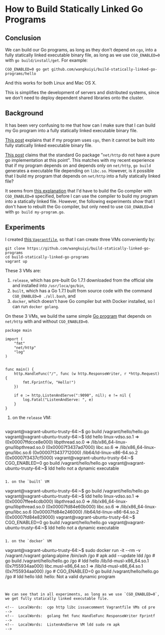 # How to Build Statically Linked Go Programs


## Conclusion

We can build our Go programs, as long as they don't depend on `cgo`,
into a fully statically linked executable binary file, as long as we
use `CGO_ENABLED=0` with `go build/install/get`.  For example:

```
CGO_ENABLED=0 go get github.com/wangkuiyi/build-statically-linked-go-programs/hello
```

And this works for both Linux and Mac OS X.

This is simplifies the development of servers and distributed systems,
since we don't need to deploy dependent shared libraries onto the
cluster.


## Background

It has been very confusing to me that how can I make sure that I can
build my Go program into a fully statically linked executable binary
file.

[This post](http://blog.hashbangbash.com/2014/04/linking-golang-statically/) explains
that if my program uses `cgo`, then it cannot be built into fully
statically linked executable binary file.

[This post](http://matthewkwilliams.com/index.php/2014/09/28/go-executables-are-statically-linked-except-when-they-are-not/) claims
that the standard Go package "`net/http` do not have a pure go
implementation at this point".  This matches with my recent experience
that if my program depends on and depends only on `net/http`, `go
build` generates a executable file depending on `libc.so`.  However,
is it possible that I build my program that depends on `net/http` into
a fully statically linked file?

It seems
from
[this explanation](https://github.com/golang/go/issues/9344#issuecomment-149442382) that
I'd have to build the Go compiler with `CGO_ENABLED=0` specified,
before I can use the compiler to build my program into a statically
linked file.  However, the following experiments show that I don't
have to rebuilt the Go compiler, but only need to use `CGO_ENABLED=0`
with `go build my-program.go`.


## Experiments

I
created
[this `Vagrantfile`](https://github.com/wangkuiyi/build-statically-linked-go-programs/blob/master/Vagrantfile),
so that I can create three VMs conveniently by:

```
git clone https://github.com/wangkuiyi/build-statically-linked-go-programs
cd build-statically-linked-go-programs
vagrant up
```

These 3 VMs are:

1. `release`, which has pre-built Go 1.7.1 downloaded from the official site and installed into `/usr/loca/go/bin`,
1. `built`, which has a Go 1.7.1 built from source code with the command `CGO_ENABLED=0 ./all.bash`, and
1. `docker`, which doesn't have Go compiler but with Docker installed, so I can run `docker golang`.


On these 3 VMs, we build the same
simple
[Go program](https://github.com/wangkuiyi/build-statically-linked-go-programs/blob/master/hello/hello.go) that
depends on `net/http` with and without `CGO_ENABLED=0`.

```
package main

import (
    "fmt"
    "net/http"
    "log"
)


func main() {
    http.HandleFunc("/", func (w http.ResponseWriter, r *http.Request) {
	    fmt.Fprintf(w, "Hello!")
    })

    if e := http.ListenAndServe(":9090", nil); e != nil {
        log.Fatal("ListenAndServe: ", e)
    }
}
```

1. on the `release` VM:

   ```
vagrant@vagrant-ubuntu-trusty-64:~$ go build /vagrant/hello/hello.go
vagrant@vagrant-ubuntu-trusty-64:~$ ldd hello 
	linux-vdso.so.1 =>  (0x00007ffdcce8e000)
	libpthread.so.0 => /lib/x86_64-linux-gnu/libpthread.so.0 (0x00007f3437ad7000)
	libc.so.6 => /lib/x86_64-linux-gnu/libc.so.6 (0x00007f3437712000)
	/lib64/ld-linux-x86-64.so.2 (0x00007f3437cf5000)
vagrant@vagrant-ubuntu-trusty-64:~$ CGO_ENABLED=0 go build /vagrant/hello/hello.go
vagrant@vagrant-ubuntu-trusty-64:~$ ldd hello 
	not a dynamic executable
   ```

1. on the `built` VM

   ```
vagrant@vagrant-ubuntu-trusty-64:~$ go build /vagrant/hello/hello.go
vagrant@vagrant-ubuntu-trusty-64:~$ ldd hello 
	linux-vdso.so.1 =>  (0x00007ffee4cdb000)
	libpthread.so.0 => /lib/x86_64-linux-gnu/libpthread.so.0 (0x00007fd84e60b000)
	libc.so.6 => /lib/x86_64-linux-gnu/libc.so.6 (0x00007fd84e246000)
	/lib64/ld-linux-x86-64.so.2 (0x00007fd84e829000)
vagrant@vagrant-ubuntu-trusty-64:~$ CGO_ENABLED=0 go build /vagrant/hello/hello.go
vagrant@vagrant-ubuntu-trusty-64:~$ ldd hello 
	not a dynamic executable
   ```

1. on the `docker` VM

   ```
vagrant@vagrant-ubuntu-trusty-64:~$ sudo docker run -it --rm -v /vagrant:/vagrant golang:alpine /bin/ash
/go # apk add --update ldd
/go # go build /vagrant/hello/hello.go
/go # ldd hello 
	/lib/ld-musl-x86_64.so.1 (0x7f55934aa000)
	libc.musl-x86_64.so.1 => /lib/ld-musl-x86_64.so.1 (0x7f55934aa000)
/go # CGO_ENABLED=0 go build /vagrant/hello/hello.go
/go # ldd hello 
ldd: hello: Not a valid dynamic program
   ```


We can see that in all experiments, as long as we use `CGO_ENABLED=0`,
we get fully statically linked executable file.

<!--  LocalWords:  cgo http libc issuecomment Vagrantfile VMs cd pre
 -->
<!--  LocalWords:  golang fmt func HandleFunc ResponseWriter Fprintf
 -->
<!--  LocalWords:  ListenAndServe VM ldd sudo rm apk
 -->

